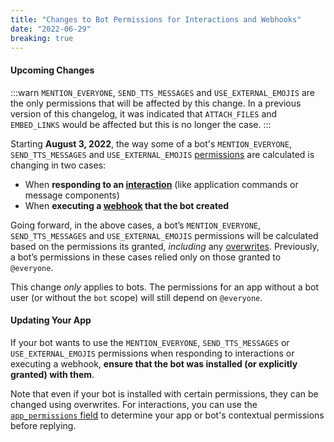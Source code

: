 ```yaml
---
title: "Changes to Bot Permissions for Interactions and Webhooks"
date: "2022-06-29"
breaking: true
---
```


#### Upcoming Changes

:::warn
`MENTION_EVERYONE`, `SEND_TTS_MESSAGES` and `USE_EXTERNAL_EMOJIS` are the only permissions that will be affected by this change. In a previous version of this changelog, it was indicated that `ATTACH_FILES` and `EMBED_LINKS` would be affected but this is no longer the case.
:::

Starting **August 3, 2022**, the way some of a bot's `MENTION_EVERYONE`, `SEND_TTS_MESSAGES` and `USE_EXTERNAL_EMOJIS` [permissions](/docs/topics/permissions#permissions) are calculated is changing in two cases:

* When **responding to an [interaction](/docs/interactions/receiving-and-responding)** (like application commands or message components)
* When **executing a [webhook](/docs/resources/webhook) that the bot created**

Going forward, in the above cases, a bot’s `MENTION_EVERYONE`, `SEND_TTS_MESSAGES` and `USE_EXTERNAL_EMOJIS` permissions will be calculated based on the permissions its granted, *including* any [overwrites](/docs/topics/permissions#permission-overwrites). Previously, a bot’s permissions in these cases relied only on those granted to `@everyone`.

This change *only* applies to bots. The permissions for an app without a bot user (or without the `bot` scope) will still depend on `@everyone`.

#### Updating Your App

If your bot wants to use the `MENTION_EVERYONE`, `SEND_TTS_MESSAGES` or `USE_EXTERNAL_EMOJIS` permissions when responding to interactions or executing a webhook, **ensure that the bot was installed (or explicitly granted) with them**.

Note that even if your bot is installed with certain permissions, they can be changed using overwrites. For interactions, you can use the [`app_permissions` field](/docs/interactions/receiving-and-responding#interaction-object-interaction-structure) to determine your app or bot's contextual permissions before replying.
